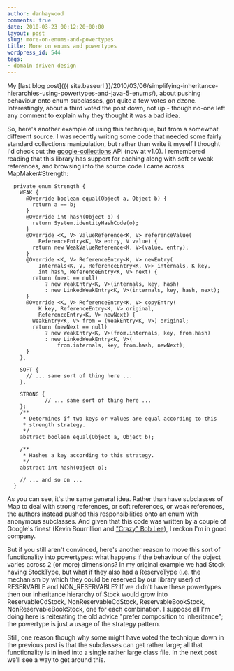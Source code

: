 ```yaml
---
author: danhaywood
comments: true
date: 2010-03-23 00:12:20+00:00
layout: post
slug: more-on-enums-and-powertypes
title: More on enums and powertypes
wordpress_id: 544
tags:
- domain driven design
---
```


My [last blog post]({{ site.baseurl }}/2010/03/06/simplifying-inheritance-hierarchies-using-powertypes-and-java-5-enums/), about pushing behaviour onto enum subclasses, got quite a few votes on dzone.  Interestingly, about a third voted the post down, not up - though no-one left any comment to explain why they thought it was a bad idea.

So, here's another example of using this technique, but from a somewhat different source.  I was recently writing some code that needed some fairly standard collections manipulation, but rather than write it myself I thought I'd check out the [google-collections](http://code.google.com/p/google-collections/) API (now at v1.0).  I remembered reading that this library has support for caching along with soft or weak references, and browsing into the source code I came across MapMaker#Strength: <!-- more -->


    
      private enum Strength {
        WEAK {
          @Override boolean equal(Object a, Object b) {
            return a == b;
          }
          @Override int hash(Object o) {
            return System.identityHashCode(o);
          }
          @Override <K, V> ValueReference<K, V> referenceValue(
              ReferenceEntry<K, V> entry, V value) {
            return new WeakValueReference<K, V>(value, entry);
          }
          @Override <K, V> ReferenceEntry<K, V> newEntry(
              Internals<K, V, ReferenceEntry<K, V>> internals, K key,
              int hash, ReferenceEntry<K, V> next) {
            return (next == null)
                ? new WeakEntry<K, V>(internals, key, hash)
                : new LinkedWeakEntry<K, V>(internals, key, hash, next);
          }
          @Override <K, V> ReferenceEntry<K, V> copyEntry(
              K key, ReferenceEntry<K, V> original,
              ReferenceEntry<K, V> newNext) {
            WeakEntry<K, V> from = (WeakEntry<K, V>) original;
            return (newNext == null)
                ? new WeakEntry<K, V>(from.internals, key, from.hash)
                : new LinkedWeakEntry<K, V>(
                    from.internals, key, from.hash, newNext);
          }
        },
    
        SOFT {
          // ... same sort of thing here ...
        },
    
        STRONG {
                // ... same sort of thing here ...
        };
        /**
         * Determines if two keys or values are equal according to this
         * strength strategy.
         */
        abstract boolean equal(Object a, Object b);
    
        /**
         * Hashes a key according to this strategy.
         */
        abstract int hash(Object o);
    
        // ... and so on ...
      }
    



As you can see, it's the same general idea.  Rather than have subclasses of Map to deal with strong references, or soft references, or weak references, the authors instead pushed this responsibilities onto an enum with anonymous subclasses.  And given that this code was written by a couple of Google's finest (Kevin Bourrillion and ["Crazy" Bob Lee](http://crazybob.org/)), I reckon I'm in good company.




But if you still aren't convinced, here's another reason to move this sort of functionality into powertypes: what happens if the behaviour of the object varies across 2 (or more) dimensions?  In my original example we had Stock having StockType, but what if they also had a ReserveType (i.e. the mechanism by which they could be reserved by our library user) of RESERVABLE and NON_RESERVABLE?  If we didn't have these powertypes then our inheritance hierarchy of Stock would grow into ReservableCdStock, NonReservableCdStock, ReservableBookStock, NonReservableBookStock, one for each combination.  I suppose all I'm doing here is reiterating the old advice "prefer composition to inheritance"; the powertype is just a usage of the strategy pattern.




Still, one reason though why some might have voted the technique down in the previous post is that the subclasses can get rather large; all that functionality is inlined into a single rather large class file.  In the next post we'll see a way to get around this.
